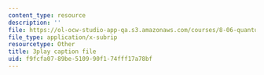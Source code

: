 ```yaml
---
content_type: resource
description: ''
file: https://ol-ocw-studio-app-qa.s3.amazonaws.com/courses/8-06-quantum-physics-iii-spring-2018/f9fcfa0789be510990f174fff17a78bf_jhIU1msmvaY.vtt
file_type: application/x-subrip
resourcetype: Other
title: 3play caption file
uid: f9fcfa07-89be-5109-90f1-74fff17a78bf
---
```


